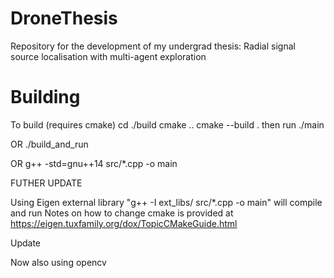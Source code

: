 # DroneThesis
Repository for the development of my undergrad thesis: Radial signal source localisation with multi-agent exploration 

# Building
To build (requires cmake)
cd ./build
cmake ..
cmake --build .
then run ./main


OR ./build_and_run

OR g++ -std=gnu++14 src/*.cpp -o main 


FUTHER UPDATE

Using Eigen external library
"g++ -I ext_libs/ src/*.cpp -o main" will compile and run
Notes on how to change cmake is provided at https://eigen.tuxfamily.org/dox/TopicCMakeGuide.html 

Update

Now also using opencv



